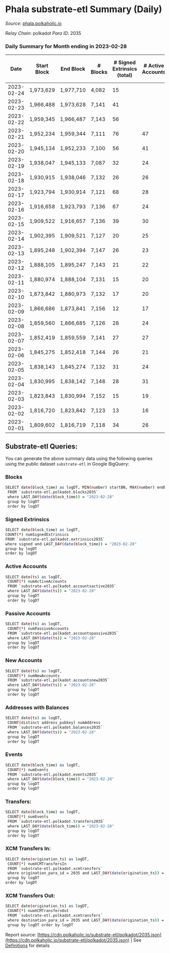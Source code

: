 # Phala substrate-etl Summary (Daily)

_Source_: [phala.polkaholic.io](https://phala.polkaholic.io)

*Relay Chain*: polkadot
*Para ID*: 2035



### Daily Summary for Month ending in 2023-02-28


| Date | Start Block | End Block | # Blocks | # Signed Extrinsics (total) | # Active Accounts | # Passive | # New | # Addresses with Balances | # Events | # Transfers | # XCM Transfers In | # XCM Transfers Out | Issues | 
| ---- | ----------- | --------- | -------- | --------------------------- | ----------------- | --------- | ----- | ------------------------- | -------- | ----------- | ------------------ | ------------------- | ------ |
| 2023-02-24 | 1,973,629 | 1,977,710 | 4,082 | 15 |  |  |  |  | 8,359 | 4 ($1,722.17) |   |   |  |
| 2023-02-23 | 1,966,488 | 1,973,628 | 7,141 | 41 |  |  |  | 3,115 | 14,774 | 8 ($9,821.88) | 16 ($5,471.96) |   |  |
| 2023-02-22 | 1,959,345 | 1,966,487 | 7,143 | 56 |  |  |  | 3,110 | 14,871 | 13 ($10,777.85) | 18 ($5,894.47) |   |  |
| 2023-02-21 | 1,952,234 | 1,959,344 | 7,111 | 76 | 47 | 2 | 14 | 3,105 | 15,055 | 21 ($30,842.95) | 26 ($23,004.67) |   |  |
| 2023-02-20 | 1,945,134 | 1,952,233 | 7,100 | 56 | 41 | 3 | 5 | 3,091 | 14,725 | 16 ($27,089.09) | 16 ($9,375.15) |   |  |
| 2023-02-19 | 1,938,047 | 1,945,133 | 7,087 | 32 | 24 | 3 | 5 | 3,086 | 14,516 | 8 ($8,197.28) | 10 ($6,772.98) |   |  |
| 2023-02-18 | 1,930,915 | 1,938,046 | 7,132 | 26 | 26 | 4 | 6 | 3,081 | 14,494 | 9 ($6,287.31) | 6 ($49.39) |   |  |
| 2023-02-17 | 1,923,794 | 1,930,914 | 7,121 | 68 | 28 | 5 | 10 | 3,075 | 14,877 | 16 ($12,898.41) |   |   |  |
| 2023-02-16 | 1,916,658 | 1,923,793 | 7,136 | 67 | 24 | 5 | 7 | 3,065 | 14,892 | 5 ($1,739.76) | 6 ($1,611.01) |   |  |
| 2023-02-15 | 1,909,522 | 1,916,657 | 7,136 | 39 | 30 | 2 | 6 | 3,059 | 14,724 | 7 ($3,220.33) | 7 ($412.71) |   |  |
| 2023-02-14 | 1,902,395 | 1,909,521 | 7,127 | 20 | 25 |  | 2 | 3,053 | 14,439 | 2 ($112.66) | 2 ($25.89) |   |  |
| 2023-02-13 | 1,895,248 | 1,902,394 | 7,147 | 26 | 23 | 3 | 3 | 3,051 | 14,543 | 7 ($168.26) | 3 ($31.52) |   |  |
| 2023-02-12 | 1,888,105 | 1,895,247 | 7,143 | 21 | 22 |  | 3 | 3,048 | 14,470 | 6 ($344.52) | 4 ($10.79) |   |  |
| 2023-02-11 | 1,880,974 | 1,888,104 | 7,131 | 15 | 20 | 1 | 2 | 3,046 | 14,373 | 2 ($228.22) |   |   |  |
| 2023-02-10 | 1,873,842 | 1,880,973 | 7,132 | 17 | 20 | 2 | 3 | 3,044 | 14,405 | 3 ($26,078.82) | 3 ($102.00) |   |  |
| 2023-02-09 | 1,866,686 | 1,873,841 | 7,156 | 12 | 17 | 1 | 1 | 3,041 | 14,406 | 1 ($6,068.03) | 1 ($258.65) |   |  |
| 2023-02-08 | 1,859,560 | 1,866,685 | 7,126 | 28 | 24 | 4 | 4 | 3,040 | 14,456 | 12 ($557.18) | 2 ($171.48) |   |  |
| 2023-02-07 | 1,852,419 | 1,859,559 | 7,141 | 27 | 27 | 7 | 4 | 3,036 | 14,506 | 8 ($622.96) | 2 ($211.37) |   |  |
| 2023-02-06 | 1,845,275 | 1,852,418 | 7,144 | 26 | 21 | 2 | 2 | 3,032 | 14,545 | 8 ($769.45) | 8 ($361.82) |   |  |
| 2023-02-05 | 1,838,143 | 1,845,274 | 7,132 | 31 | 24 | 2 | 2 | 3,030 | 14,526 | 7 ($909.05) | 5 ($676.60) |   |  |
| 2023-02-04 | 1,830,995 | 1,838,142 | 7,148 | 28 | 31 | 1 | 1 | 3,028 | 14,509 | 4 ($412.39) | 3 ($250.84) |   |  |
| 2023-02-03 | 1,823,843 | 1,830,994 | 7,152 | 15 | 19 | 1 | 1 | 3,027 | 14,430 | 3 ($328.73) | 2 ($162.27) |   |  |
| 2023-02-02 | 1,816,720 | 1,823,842 | 7,123 | 13 | 16 | 3 | 2 | 3,026 | 14,383 | 4 ($642.37) | 6 ($240.31) |   |  |
| 2023-02-01 | 1,809,602 | 1,816,719 | 7,118 | 34 | 26 | 3 | 3 | 3,024 | 14,499 | 7 ($1,634.02) | 2 ($468.23) |   |  |

## Substrate-etl Queries:
You can generate the above summary data using the following queries using the public dataset `substrate-etl` in Google BigQuery:

### Blocks
```bash
SELECT date(block_time) as logDT, MIN(number) startBN, MAX(number) endBN, COUNT(*) numBlocks 
 FROM `substrate-etl.polkadot.blocks2035`  
 where LAST_DAY(date(block_time)) = "2023-02-28" 
 group by logDT 
 order by logDT
```

### Signed Extrinsics
```bash
SELECT date(block_time) as logDT, 
COUNT(*) numSignedExtrinsics 
FROM `substrate-etl.polkadot.extrinsics2035`  
where signed and LAST_DAY(date(block_time)) = "2023-02-28" 
group by logDT 
order by logDT
```

### Active Accounts
```bash
SELECT date(ts) as logDT, 
 COUNT(*) numActiveAccounts 
 FROM `substrate-etl.polkadot.accountsactive2035` 
 where LAST_DAY(date(ts)) = "2023-02-28" 
 group by logDT 
 order by logDT
```

### Passive Accounts
```bash
SELECT date(ts) as logDT, 
 COUNT(*) numPassiveAccounts 
 FROM `substrate-etl.polkadot.accountspassive2035` 
 where LAST_DAY(date(ts)) = "2023-02-28" 
 group by logDT 
 order by logDT
```

### New Accounts
```bash
SELECT date(ts) as logDT, 
 COUNT(*) numNewAccounts 
 FROM `substrate-etl.polkadot.accountsnew2035` 
 where LAST_DAY(date(ts)) = "2023-02-28" 
 group by logDT
 order by logDT
```

### Addresses with Balances
```bash
SELECT date(ts) as logDT,
 COUNT(distinct address_pubkey) numAddress 
 FROM `substrate-etl.polkadot.balances2035` 
 where LAST_DAY(date(ts)) = "2023-02-28" 
 group by logDT 
 order by logDT
```

### Events
```bash
SELECT date(block_time) as logDT, 
 COUNT(*) numEvents 
 FROM `substrate-etl.polkadot.events2035` 
 where LAST_DAY(date(block_time)) = "2023-02-28" 
 group by logDT 
 order by logDT
```

### Transfers:
```bash
SELECT date(block_time) as logDT, 
 COUNT(*) numEvents 
 FROM `substrate-etl.polkadot.transfers2035` 
 where LAST_DAY(date(block_time)) = "2023-02-28" 
 group by logDT 
 order by logDT
```

### XCM Transfers In:
```bash
SELECT date(origination_ts) as logDT, 
 COUNT(*) numXCMTransfersIn 
 FROM `substrate-etl.polkadot.xcmtransfers` 
 where origination_para_id = 2035 and LAST_DAY(date(origination_ts)) = "2023-02-28" 
 group by logDT 
order by logDT
```

### XCM Transfers Out:
```bash
SELECT date(origination_ts) as logDT, 
 COUNT(*) numXCMTransfersOut 
 FROM `substrate-etl.polkadot.xcmtransfers` 
 where destination_para_id = 2035 and LAST_DAY(date(origination_ts)) = "2023-02-28" 
 group by logDT order by logDT
```


Report source: [https://cdn.polkaholic.io/substrate-etl/polkadot/2035.json](https://cdn.polkaholic.io/substrate-etl/polkadot/2035.json) | See [Definitions](/DEFINITIONS.md) for details
